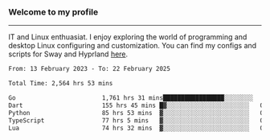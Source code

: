 ### Welcome to my profile

---

IT and Linux enthuasiat. I enjoy exploring the world of programming and desktop Linux configuring and customization. You can find my configs and scripts for Sway and Hyprland [here](https://github.com/uroborosq/mess-of-linux-configurations).

<!-- <div display="block">
 	<img align="left" width="48%" alt="isocalendar" src=".github/metrics/isocalendar_metrics.svg" />
	<img align="center" width="48%" alt="contributions" src=".github/metrics/contributions_metrics.svg" />
	<img align="center" alt="languages" src=".github/metrics/languages_metrics.svg" />
</div> -->

<!-- ![](https://komarev.com/ghpvc/?username=uroborosq&color=success&style=flat-square) -->
<!-- [](https://img.shields.io/github/last-commit/uroborosq/uroborosq?label=Profile%20updated&style=flat-square) -->

<!--START_SECTION:waka-->

```txt
From: 13 February 2023 - To: 22 February 2025

Total Time: 2,564 hrs 53 mins

Go                        1,761 hrs 31 mins█████████████████░░░░░░░░   68.05 %
Dart                      155 hrs 45 mins █▓░░░░░░░░░░░░░░░░░░░░░░░   06.02 %
Python                    85 hrs 53 mins  ▓░░░░░░░░░░░░░░░░░░░░░░░░   03.32 %
TypeScript                77 hrs 5 mins   ▓░░░░░░░░░░░░░░░░░░░░░░░░   02.98 %
Lua                       74 hrs 32 mins  ▓░░░░░░░░░░░░░░░░░░░░░░░░   02.88 %
```

<!--END_SECTION:waka-->
